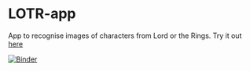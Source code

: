 # LOTR-app
App to recognise images of characters from Lord or the Rings. Try it out [here](https://mybinder.org/v2/gh/science4performance/LOTR-app/master?urlpath=%2Fvoila%2Frender%2FLOTR_character_identifier.ipynb)

[![Binder](https://mybinder.org/badge_logo.svg)](https://mybinder.org/v2/gh/science4performance/LOTR-app/master?filepath=%2Fvoila%2Frender%2FLOTR_character_identifier.ipynb)
